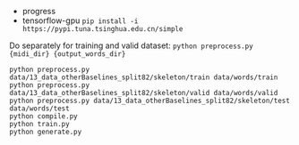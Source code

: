 - progress
- tensorflow-gpu
`pip install -i https://pypi.tuna.tsinghua.edu.cn/simple `

Do separately for training and valid dataset:
`python preprocess.py {midi_dir} {output_words_dir}`

```
python preprocess.py data/13_data_otherBaselines_split82/skeleton/train data/words/train
python preprocess.py data/13_data_otherBaselines_split82/skeleton/valid data/words/valid
python preprocess.py data/13_data_otherBaselines_split82/skeleton/test data/words/test
python compile.py
python train.py
python generate.py
```